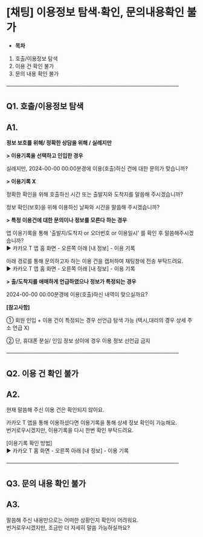 # [채팅] 이용정보 탐색·확인, 문의내용확인 불가

* **목차**

1. 호출/이용정보 탐색
2. 이용 건 확인 불가
3. 문의 내용 확인 불가

──────────────────────────────────────────────

**Q1. 호출/이용정보 탐색**
------------------

**A1.**
-------

**정보 보호를 위해/ 정확한 상담을 위해 / 실례지만**

**> 이용기록을 선택하고 인입한 경우**

실례지만, 2024-00-00 00:00분경에 이용(호출)하신 건에 대한 문의가 맞습니까?

**> 이용기록 X**

정확한 확인을 위해 호출하신 시간 또는 출발지와 도착지를 말씀해 주시겠습니까?

정보 확인(보호)을 위해 이용하신 날짜와 시간을 말씀해 주시겠습니까?

**> 특정 이용건에 대한 문의이나 정보를 모른다 하는 경우**

앱 이용기록을 통해 '출발지/도착지 or 오더번호 or 이용일시' 를 확인 후 말씀해주시겠습니까?  
▶ 카카오 T 앱 홈 화면 - 오른쪽 아래 [내 정보] - 이용 기록

아래 경로를 통해 문의하고자 하는 이용 건을 캡처하여 채팅창에 전송 부탁드려요.  
▶ 카카오 T 앱 홈 화면 - 오른쪽 아래 [내 정보] - 이용 기록

**> 출/도착지를 애매하게 언급하였으나 정보가 특정되는 경우**

2024-00-00 00:00분경에 이용(호출)하신 내역이 맞으실까요?

**[참고사항]**

① 회원 인입 + 이용 건이 특정되는 경우 선언급 탐색 가능 (택시,대리의 경우 상세 주소 언급 X)

② 단, 휴대폰 분실/ 인입 정보 상이에 경우 이용 정보 선언급 금지

──────────────────────────────────────────────

**Q2. 이용 건 확인 불가**
------------------

**A2.**
-------

현재 말씀해 주신 이용 건은 확인되지 않아요.

카카오 T 앱을 통해 이용하셨다면 이용기록을 통해 상세 정보 확인이 가능해요.   
번거로우시겠지만, 이용기록을 다시 한번 확인 부탁드려요.

[이용기록 확인 방법]   
▶ 카카오 T 홈 화면 - 오른쪽 아래 [내 정보] - 이용 기록

──────────────────────────────────────────────

**Q3. 문의 내용 확인 불가**
-------------------

**A3.**
-------

말씀해 주신 내용만으로는 어떠한 상황인지 확인이 어려워요.   
번거로우시겠지만, 조금만 더 자세히 말씀 가능하실까요?